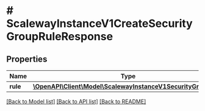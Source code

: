 # # ScalewayInstanceV1CreateSecurityGroupRuleResponse

## Properties

Name | Type | Description | Notes
------------ | ------------- | ------------- | -------------
**rule** | [**\OpenAPI\Client\Model\ScalewayInstanceV1SecurityGroupRule**](ScalewayInstanceV1SecurityGroupRule.md) |  | [optional]

[[Back to Model list]](../../README.md#models) [[Back to API list]](../../README.md#endpoints) [[Back to README]](../../README.md)
